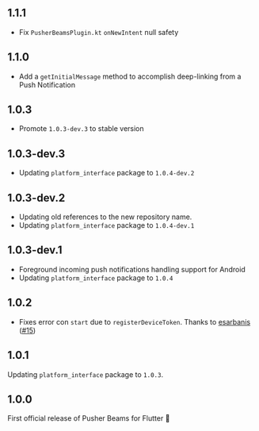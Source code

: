 ## 1.1.1
- Fix `PusherBeamsPlugin.kt` `onNewIntent` null safety

## 1.1.0
- Add a `getInitialMessage` method to accomplish deep-linking from a Push Notification

## 1.0.3
- Promote `1.0.3-dev.3` to stable version

## 1.0.3-dev.3
- Updating `platform_interface` package to `1.0.4-dev.2`

## 1.0.3-dev.2
- Updating old references to the new repository name.
- Updating `platform_interface` package to `1.0.4-dev.1`

## 1.0.3-dev.1
- Foreground incoming push notifications handling support for Android
- Updating `platform_interface` package to `1.0.4`

## 1.0.2
- Fixes error con `start` due to `registerDeviceToken`. Thanks to [esarbanis](https://github.com/esarbanis) ([#15](https://github.com/pusher/flutter_pusher_beams/pull/15))

## 1.0.1
Updating `platform_interface` package to `1.0.3`.

## 1.0.0

First official release of Pusher Beams for Flutter 🎉